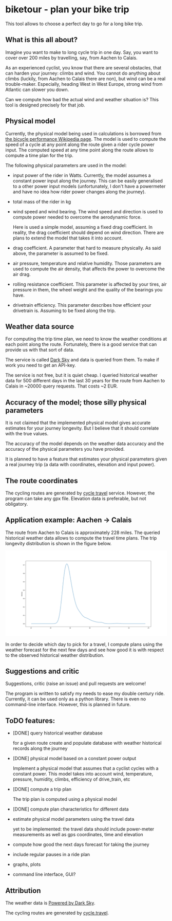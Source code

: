 # biketour - plan your bike trip

This tool allows to choose a perfect day to go for a long bike trip.

## What is this all about?

Imagine you want to make to long cycle trip in one day. Say, you want
to cover over 200 miles by travelling, say, from Aachen to Calais.

As an experienced cyclist, you know that there are several obstacles,
that can harden your journey: climbs and wind. You cannot do anything
about climbs (luckily, from Aachen to Calais there are non), but wind
can be a real trouble-maker. Especially, heading West in West Europe,
strong wind from Atlantic can slower you down.

Can we compute how bad the actual wind and weather situation is? This
tool is designed precisely for that job.

## Physical model

Currently, the physical model being used in calculations is borrowed
from [the bicycle performance Wikipedia
page](https://en.wikipedia.org/wiki/Bicycle_performance). The model is
used to compute the speed of a cycle at any point along the route
given a rider cycle power input. The computed speed at any time point
along the route allows to compute a time plan for the trip.

The following physical parameters are used in the model:

 + input power of the rider in Watts. Currently, the model assumes a
   constant power input along the journey. This can be easily
   generalised to a other power input models (unfortunately, I don't
   have a powermeter and have no idea how rider power changes along
   the journey).

 + total mass of the rider in kg

 + wind speed and wind bearing. The wind speed and direction is used
   to compute power needed to overcome the aerodynamic force.

   Here is used a simple model, assuming a fixed drag coefficient. In
   reality, the drag coefficient should depend on wind
   direction. There are plans to extend the model that takes it into
   account.

 + drag coefficient. A parameter that hard to measure physically. As
   said above, the parameter is assumed to be fixed.

 + air pressure, temperature and relative humidity. Those parameters
   are used to compute the air density, that affects the power to
   overcome the air drag.

 + rolling resistance coefficient. This parameter is affected by your
   tires, air pressure in them, the wheel weight and the quality of
   the bearings you have.

 + drivetrain efficiency. This parameter describes how efficient your
   drivetrain is. Assuming to be fixed along the trip.

## Weather data source

For computing the trip time plan, we need to know the weather
conditions at each point along the route. Fortunately, there is a good
service that can provide us with that sort of data.

The service is called [Dark Sky](https://darksky.net/poweredby/) and
data is queried from them. To make if work you need to get an API-key.

The service is not free, but it is quiet cheap. I queried historical
weather data for 500 different days in the last 30 years for the route
from Aachen to Calais in ~20000 query requests. That costs ~2 EUR.

## Accuracy of the model; those silly physical parameters

It is not claimed that the implemented physical model gives accurate
estimates for your journey longevity. But I believe that it should
correlate with the true values.

The accuracy of the model depends on the weather data accuracy and the
accuracy of the physical parameters you have provided.

It is planned to have a feature that estimates your physical
parameters given a real journey trip (a data with coordinates,
elevation and input power).

## The route coordinates

The cycling routes are generated by [cycle
travel](http://cycle.travel/map) service. However, the program can
take any gpx file. Elevation data is preferable, but not obligatory.

## Application example: Aachen -> Calais

The route from Aachen to Calais is approximately 228 miles. The
queried historical weather data allows to compute the travel time
plans. The trip longevity distribution is shown in the figure below.

![distribution of time required for the route](docs/aix-calais.png?raw=true)

In order to decide which day to pick for a travel, I compute plans
using the weather forecast for the next few days and see how good it
is with respect to the observed historical weather distribution.

## Suggestions and critic

Suggestions, critic (raise an issue) and pull requests are welcome!

The program is written to satisfy my needs to ease my double century
ride. Currently, it can be used only as a python library. There is
even no command-line interface. However, this is planned in future.

## ToDO features:

 + [DONE] query historical weather database

   for a given route create and populate database with weather
   historical records along the journey

 + [DONE] physical model based on a constant power output

   Implement a physical model that assumes that a cyclist cycles with
   a constant power. This model takes into account wind, temperature,
   pressure, humidity, climbs, efficiency of drive_train, etc

 + [DONE] compute a trip plan

   The trip plan is computed using a physical model

 + [DONE] compute plan characteristics for different data

 + estimate physical model parameters using the travel data

   yet to be implemented: the travel data should include power-meter
   measurements as well as gps coordinates, time and elevation

 + compute how good the next days forecast for taking the journey

 + include regular pauses in a ride plan

 + graphs, plots

 + command line interface, GUI?


## Attribution

The weather data is [Powered by Dark
Sky](https://darksky.net/poweredby/).

The cycling routes are generated by
[cycle.travel](http://cycle.travel/map).
